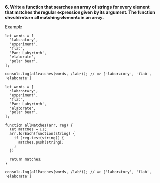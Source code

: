 **6. Write a function that searches an array of strings for every element that matches the regular expression given by its argument. The function should return all matching elements in an array.**

Example

```
let words = [
  'laboratory',
  'experiment',
  'flab',
  'Pans Labyrinth',
  'elaborate',
  'polar bear',
];

console.log(allMatches(words, /lab/)); // => ['laboratory', 'flab', 'elaborate']
```

```
let words = [
  'laboratory',
  'experiment',
  'flab',
  'Pans Labyrinth',
  'elaborate',
  'polar bear',
];

function allMatches(arr, reg) {
  let matches = [];
  arr.forEach(function(string) {
    if (reg.test(string)) {
      matches.push(string);
    }
  })

  return matches;
}

console.log(allMatches(words, /lab/)); // => ['laboratory', 'flab', 'elaborate']
```
